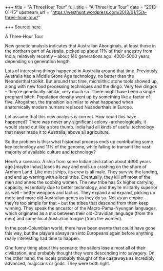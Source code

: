 +++
title = "A ThreeHour Tour"
full_title = "A ThreeHour Tour"
date = "2013-01-15"
upstream_url = "https://westhunt.wordpress.com/2013/01/15/a-three-hour-tour/"

+++
Source: [here](https://westhunt.wordpress.com/2013/01/15/a-three-hour-tour/).

A Three-Hour Tour

New genetic analysis indicates that Australian Aboriginals, at least
those in the northern part of Australia, picked up about 11% of their
ancestry from India, relatively recently – about 140 generations ago.
4000-5000 years, depending on generation length.

Lots of interesting things happened in Australia around that time.
Previously Australia had a Middle Stone Age technology, no better than
the Neanderthal toolkit. But around that time, microlithic stone tools
showed up, along with new food processing techniques and the dingo. Very
few dingos – they’re genetically similar, very much so. There might have
been a single pregnant bitch. Population density went up by something
like a factor of five. Altogether, the transition is similar to what
happened when anatomically modern humans replaced Neanderthals in
Europe.

Let assume that this new analysis is correct. How could this have
happened? There was never any significant colony -archeologically, it
would stand out like a sore thumb. India had all kinds of useful
technology that never made it to Australia, above all agriculture.

So the problem is this: what historical process ends up contributing
some key technology and 11% of the genome, while failing to transmit the
vast majority of available culture and technology?

Here’s a scenario. A ship from some Indian civilization about 4000 years
ago \[maybe Indus\] loses its way and ends up crashing on the shore of
Arnhem Land. Like most ships, its crew is all male. They survive the
landing, and end up warring with a local tribe. Eventually, they kill
off most of the men and annex the sobbing women. The new tribe has 5x
higher carrying capacity, essentially due to better technology, and
they’re militarily superior as well – better weapons and tactics. They
expand and expand, picking up more and more old Australian genes as they
do so. Not as an empire – they’re too simple for that – but the tribes
that descend from them keep winning. They speak the ancestor of the
Macro-Pama-Nyungan languages, which originates as a mix between their
old-Dravidian language (from the men) and some local Australian tongue
(from the women).

In the post-Columbian world, there have been events that could have gone
this way, but the players always ran into Europeans again before
anything really interesting had time to happen.

One funny thing about this scenario: the sailors lose almost all of
their civilization, and probably thought they were descending into
savagery. On the other hand, the locals probably thought of the
castaways as incredibly advanced, magicians or gods. They were both
right.


